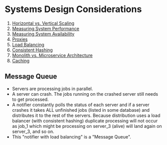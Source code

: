 # Systems Design Considerations

1. [Horizontal vs. Vertical Scaling](./SCALING.md)
2. [Measuring System Performance](./SYS_PERF.md)
3. [Measuring System Availability](./SYS_AVAIL.md)
4. [Proxies](./PROXIES.md)
5. [Load Balancing](./PROXIES.md#load-balancer)
6. [Consistent Hashing](./HASHING.md)
7. [Monolith vs. Microservice Architecture](./MON_VS_MIC.md)
8. [Caching](./CACHING.md)

## Message Queue

- Servers are processing jobs in parallel.
- A server can crash. The jobs running on the crashed server still needs to get processed.
- A notifier constantly polls the status of each server and if a server crashes it takes ALL unfinished jobs (listed in some database) and distributes it to the rest of the servers. Because distribution uses a load balancer (with consistent hashing) duplicate processing will not occur as job_1 which might be processing on server_3 (alive) will land again on server_3, and so on.
- This "notifier with load balancing" is a "Message Queue".
